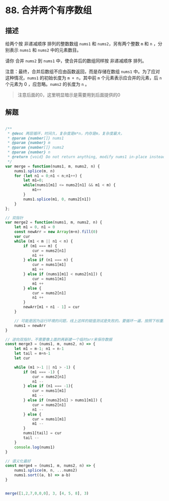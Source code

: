 # 88. 合并两个有序数组

## 描述
给两个按 非递减顺序 排列的整数数组 `nums1` 和 `nums2`，另有两个整数 `m` 和 `n` ，分别表示 `nums1` 和 `nums2` 中的元素数目。

请你 合并 `nums2` 到 `nums1` 中，使合并后的数组同样按 非递减顺序 排列。

注意：最终，合并后数组不应由函数返回，而是存储在数组 `nums1` 中。为了应对这种情况，`nums1` 的初始长度为 `m + n`，其中前 `m` 个元素表示应合并的元素，后 `n` 个元素为 0 ，应忽略。`nums2` 的长度为 `n` 。

> 注意后面的0，这里明显暗示是需要用到后面提供的0

## 解题

```js

/**
 * @desc 两层循环，时间久，复杂度是m*n，内存是m，复杂度最大，
 * @param {number[]} nums1
 * @param {number} m
 * @param {number[]} nums2
 * @param {number} n
 * @return {void} Do not return anything, modify nums1 in-place instead.
 */
var merge = function(nums1, m, nums2, n) {
    nums1.splice(m, n)
    for (let n1 = 0;n1 < n;n1++) {
        let m1=0;
        while(nums1[m1] <= nums2[n1] && m1 < m) {
            m1++
        }
        nums1.splice(m1, 0, nums2[n1])
    }
};

// 双指针
var merge2 = function(nums1, m, nums2, n) {
    let m1 = 0, n1 = 0
    const newArr = new Array(m+n).fill(0)
    var cur
    while (m1 < m || n1 < n) {
        if (m1 === m) {
            cur = nums2[n1] 
            n1 ++
        } else if (n1 === n) {
            cur = nums1[m1]
            m1 ++
        } else if (nums1[m1] < nums2[n1]) {
            cur = nums1[m1] 
            m1 ++
        } else {
            cur = nums2[n1]
            n1 ++
        }
        newArr[m1 + n1 - 1] = cur
    }

    // 可能是因为运行环境的问题，线上这样的赋值测试是失败的。要循环一遍，按照下标重新赋值。
    nums1 = newArr
}

// 逆向双指针，不需要像上面的再新建一个临时arr来保存数据
const merge3 = (nums1, m, nums2, n) => {
    let m1 = m-1; n1 = n-1
    let tail = m+n-1
    let cur

    while (m1 >-1 || n1 > -1) {
        if (m1 === -1) {
            cur = nums2[n1]
            n1 --
        } else if (n1 === -1){
            cur = nums1[m1]
            m1 --
        } else if (nums2[n1] > nums1[m1]) {
            cur = nums2[n1]
            n1 --
        } else {
            cur = nums1[m1]
            m1 --
        }
        nums1[tail] = cur
        tail --
    }
    console.log(nums1)
}

// 语义化最好
const merge4 = (nums1, m, nums2, n) => {
    nums1.splice(m, n, ...nums2)
    nums1.sort((a, b) => a-b)
}


merge([1,2,7,0,0,0], 3, [4, 5, 8], 3)
```